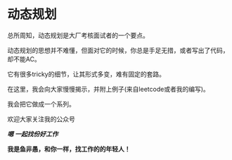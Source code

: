 # 动态规划
总所周知，动态规划是大厂考核面试者的一个要点。

动态规划的思想并不难懂，但面对它的时候，你总是手足无措，或者写出了代码，却不能AC。

它有很多tricky的细节，让其形式多变，难有固定的套路。

在这里，我会向大家慢慢揭示，并附上例子(来自leetcode或者我的编写)。

我会把它做成一个系列。

欢迎大家关注我的公众号

***嗯 一起找份好工作***

**我是鱼非愚，和你一样，找工作的的年轻人！**
